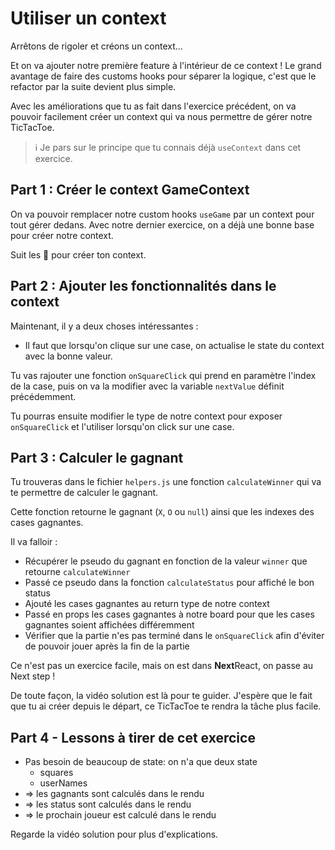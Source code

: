 # Utiliser un context

Arrêtons de rigoler et créons un context...

Et on va ajouter notre première feature à l'intérieur de ce context ! Le grand avantage de faire
des customs hooks pour séparer la logique, c'est que le refactor par la suite devient plus simple.

Avec les améliorations que tu as fait dans l'exercice précédent, on va pouvoir facilement créer
un context qui va nous permettre de gérer notre TicTacToe.

> ℹ️ Je pars sur le principe que tu connais déjà `useContext` dans cet exercice.

## Part 1 : Créer le context GameContext

On va pouvoir remplacer notre custom hooks `useGame` par un context pour tout gérer dedans.
Avec notre dernier exercice, on a déjà une bonne base pour créer notre context.

Suit les 🦁 pour créer ton context.

## Part 2 : Ajouter les fonctionnalités dans le context

Maintenant, il y a deux choses intéressantes :

- Il faut que lorsqu'on clique sur une case, on actualise le state du context avec
  la bonne valeur.

Tu vas rajouter une fonction `onSquareClick` qui prend en paramètre l'index de la case,
puis on va la modifier avec la variable `nextValue` définit précédemment.

Tu pourras ensuite modifier le type de notre context pour exposer `onSquareClick` et
l'utiliser lorsqu'on click sur une case.

## Part 3 : Calculer le gagnant

Tu trouveras dans le fichier `helpers.js` une fonction `calculateWinner` qui va te permettre
de calculer le gagnant.

Cette fonction retourne le gagnant (`X`, `O` ou `null`) ainsi que les indexes des cases gagnantes.

Il va falloir :

- Récupérer le pseudo du gagnant en fonction de la valeur `winner` que retourne `calculateWinner`
- Passé ce pseudo dans la fonction `calculateStatus` pour affiché le bon status
- Ajouté les cases gagnantes au return type de notre context
- Passé en props les cases gagnantes à notre board pour que les cases gagnantes soient
  affichées différemment
- Vérifier que la partie n'es pas terminé dans le `onSquareClick` afin d'éviter de pouvoir
  jouer après la fin de la partie

Ce n'est pas un exercice facile, mais on est dans **Next**React, on passe au Next step !

De toute façon, la vidéo solution est là pour te guider. J'espère que le fait que tu ai
créer depuis le départ, ce TicTacToe te rendra la tâche plus facile.

## Part 4 - Lessons à tirer de cet exercice

- Pas besoin de beaucoup de state: on n'a que deux state
  - squares
  - userNames
- => les gagnants sont calculés dans le rendu
- => les status sont calculés dans le rendu
- => le prochain joueur est calculé dans le rendu

Regarde la vidéo solution pour plus d'explications.
